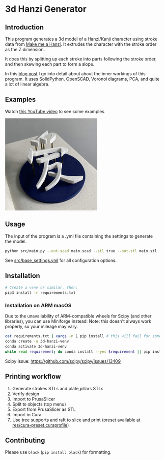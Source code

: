 # 3d Hanzi Generator

## Introduction

This program generates a 3d model of a Hanzi/Kanji character using stroke data from [Make me a Hanzi](https://github.com/skishore/makemeahanzi). It extrudes the character with the stroke order as the Z dimension.

It does this by splitting up each stroke into parts following the stroke order, and then skewing each part to form a slope.

In this [blog post](https://dev.to/hansottowirtz/generating-sloping-3d-models-from-chinese-characters-opb) I go into detail about about the inner workings of this program. It uses SolidPython, OpenSCAD, Voronoi diagrams, PCA, and quite a lot of linear algebra.

## Examples

Watch [this YouTube video](https://www.youtube.com/watch?v=tn4bemVyHxs) to see some examples.

<img alt="Example image 爱" width="300" src="./res/example-image.jpg"/>

## Usage

The input of the program is a .yml file containing the settings to generate the model.

```bash
python src/main.py --out-scad main.scad --stl true --out-stl main.stl --settings examples/ai.yml --parts strokes
```

See [src/base_settings.yml](./src/base_settings.yml) for all configuration options.

## Installation

```bash
# Create a venv or similar, then:
pip3 install -r requirements.txt
```

### Installation on ARM macOS

Due to the unavailability of ARM-compatible wheels for Scipy (and other libraries), you can use Miniforge instead:
Note: this doesn't always work properly, so your mileage may vary.

```bash
cat requirements.txt | xargs -n 1 pip install # this will fail for some packages
conda create -n 3d-hanzi-venv
conda activate 3d-hanzi-venv
while read requirement; do conda install --yes $requirement || pip install $requirement; done < requirements.txt
```

Scipy issue: https://github.com/scipy/scipy/issues/13409

## Printing workflow

1. Generate strokes STLs and plate,pillars STLs
2. Verify design
3. Import to PrusaSlicer
4. Split to objects (top menu)
5. Export from PrusaSlicer as STL
6. Import in Cura
7. Use tree supports and raft to slice and print (preset available at [res/cura-preset.curaprofile](./res/cura-preset.curaprofile))

## Contributing

Please use `black` (`pip install black`) for formatting.
